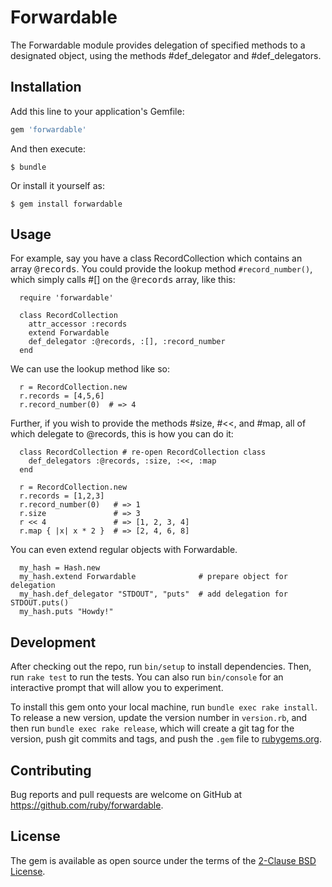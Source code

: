 # Forwardable

The Forwardable module provides delegation of specified methods to a designated object, using the methods #def_delegator and #def_delegators.

## Installation

Add this line to your application's Gemfile:

```ruby
gem 'forwardable'
```

And then execute:

    $ bundle

Or install it yourself as:

    $ gem install forwardable

## Usage

For example, say you have a class RecordCollection which contains an array <tt>@records</tt>.  You could provide the lookup method `#record_number()`, which simply calls #[] on the <tt>@records</tt> array, like this:

```
  require 'forwardable'

  class RecordCollection
    attr_accessor :records
    extend Forwardable
    def_delegator :@records, :[], :record_number
  end
```

We can use the lookup method like so:

```
  r = RecordCollection.new
  r.records = [4,5,6]
  r.record_number(0)  # => 4
```

Further, if you wish to provide the methods #size, #<<, and #map, all of which delegate to @records, this is how you can do it:

```
  class RecordCollection # re-open RecordCollection class
    def_delegators :@records, :size, :<<, :map
  end

  r = RecordCollection.new
  r.records = [1,2,3]
  r.record_number(0)   # => 1
  r.size               # => 3
  r << 4               # => [1, 2, 3, 4]
  r.map { |x| x * 2 }  # => [2, 4, 6, 8]
```

You can even extend regular objects with Forwardable.

```
  my_hash = Hash.new
  my_hash.extend Forwardable              # prepare object for delegation
  my_hash.def_delegator "STDOUT", "puts"  # add delegation for STDOUT.puts()
  my_hash.puts "Howdy!"
```

## Development

After checking out the repo, run `bin/setup` to install dependencies. Then, run `rake test` to run the tests. You can also run `bin/console` for an interactive prompt that will allow you to experiment.

To install this gem onto your local machine, run `bundle exec rake install`. To release a new version, update the version number in `version.rb`, and then run `bundle exec rake release`, which will create a git tag for the version, push git commits and tags, and push the `.gem` file to [rubygems.org](https://rubygems.org).

## Contributing

Bug reports and pull requests are welcome on GitHub at https://github.com/ruby/forwardable.

## License

The gem is available as open source under the terms of the [2-Clause BSD License](https://opensource.org/licenses/BSD-2-Clause).
